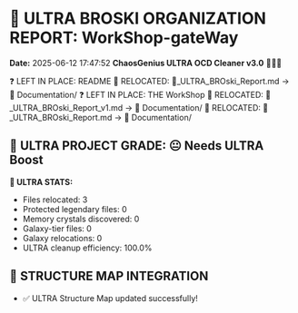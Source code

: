 # 🌌 ULTRA BROSKI ORGANIZATION REPORT: WorkShop-gateWay
**Date:** 2025-06-12 17:47:52
**ChaosGenius ULTRA OCD Cleaner v3.0** 🧠💜🌌

❓ LEFT IN PLACE: README
📁 RELOCATED: 🌌_ULTRA_BROski_Report.md → 📝 Documentation/
❓ LEFT IN PLACE: THE WorkShop
📁 RELOCATED: 🌌_ULTRA_BROski_Report_v1.md → 📝 Documentation/
📁 RELOCATED: 🌌_ULTRA_BROski_Report.md → 📝 Documentation/

## 🌌 ULTRA PROJECT GRADE: 😐 Needs ULTRA Boost
**🧠 ULTRA STATS:**
- Files relocated: 3
- Protected legendary files: 0
- Memory crystals discovered: 0
- Galaxy-tier files: 0
- Galaxy relocations: 0
- ULTRA cleanup efficiency: 100.0%

## 🔄 STRUCTURE MAP INTEGRATION
- ✅ ULTRA Structure Map updated successfully!